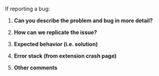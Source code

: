 If reporting a bug:

1. __Can you describe the problem and bug in more detail?__
<!-- What is going wrong?-->

2. __How can we replicate the issue?__
<!-- Please be specific as possible. Use dashes (-) or numbers (1.) to create a list of steps -->
<!-- Ex. Going to settings, every night at 3pm, when I go to search -->


3. __Expected behavior (i.e. solution)__
<!-- What should have happened? -->

4. __Error stack (from extension crash page)__
<!-- Did the issue lead you to the crash page? -->

5. __Other comments__
